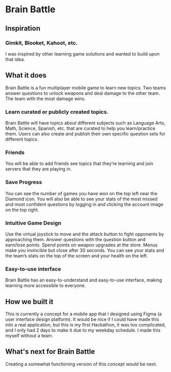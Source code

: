 # Brain Battle
## Inspiration
### Gimkit, Blooket, Kahoot, etc.
I was inspired by other learning game solutions and wanted to build upon that idea.
## What it does
Brain Battle is a fun multiplayer mobile game to learn new topics. Two teams answer questions to unlock weapons and deal damage to the other team. The team with the most damage wins.
### Learn curated or publicly created topics.
Brain Battle will have topics about different subjects such as Language Arts, Math, Science, Spanish, etc. that are curated to help you learn/practice them. Users can also create and publish their own specific question sets for different topics.
### Friends
You will be able to add friends see topics that they’re learning and join servers that they are playing in.
### Save Progress
You can see the number of games you have won on the top left near the Diamond icon. You will also be able to see your stats of the most missed and most confident questions by logging in and clicking the account image on the top right.
### Intuitive Game Design
Use the virtual joystick to move and the attack button to fight opponents by approaching them. Answer questions with the question button and earn/lose points. Spend points on weapon upgrades at the store. Menus make you invincible but close after 30 seconds. You can see your stats and the team’s stats on the top of the screen and your health on the left.
### Easy-to-use interface
Brain Battle has an easy-to-understand and easy-to-use interface, making learning more accessible to everyone.

## How we built it
This is currently a concept for a mobile app that I designed using Figma (a user interface design platform). It would be nice if I could have made this into a real application, but this is my first Hackathon, it was too complicated, and I only had 2 days to make it due to my weekday schedule. I made this myself without a team.

## What's next for Brain Battle
Creating a somewhat functioning version of this concept would be next.
